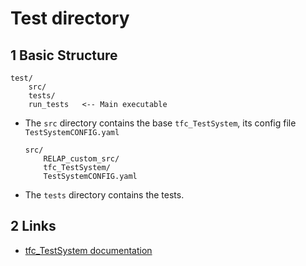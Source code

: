 # Test directory

## 1 Basic Structure
```
test/
    src/
    tests/
    run_tests   <-- Main executable
```

- The `src` directory contains the base `tfc_TestSystem`, its config file
  `TestSystemCONFIG.yaml` 
  ```
  src/
      RELAP_custom_src/
      tfc_TestSystem/
      TestSystemCONFIG.yaml
  ```
- The `tests` directory contains the tests.

## 2 Links
- [tfc_TestSystem documentation](src/tfc_TestSystem/doc/README.md)

